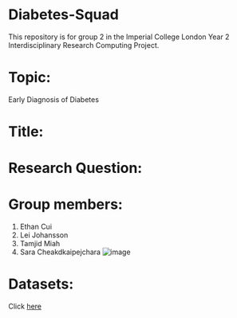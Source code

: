 # Diabetes-Squad
This repository is for group 2 in the Imperial College London Year 2 Interdisciplinary Research Computing Project.

# Topic:
Early Diagnosis of Diabetes 

# Title:

# Research Question:

# Group members:
1. Ethan Cui
2. Lei Johansson
3. Tamjid Miah
4. Sara Cheakdkaipejchara
![image](https://user-images.githubusercontent.com/68168401/155001997-4f06d704-f8c8-4745-a6df-dd9f50fb3277.png)

# Datasets:
Click [here](https://www.kaggle.com/andrewmvd/early-diabetes-classification)
